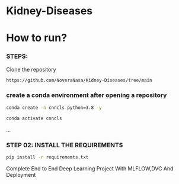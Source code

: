 # Kidney-Diseases



# How to run?
### STEPS:

Clone the repository

```bash
https://github.com/NoveraNasa/Kidney-Diseases/tree/main
````
### create a conda environment after opening a repository

```bash
conda create -n cnncls python=3.8 -y
```
 ```bash
conda activate cnncls
 ```
 ...
 ### STEP 02: INSTALL THE REQUIREMENTS
 ```bash
 pip install -r requirememts.txt
 ```
Complete End to End Deep Learning Project With MLFLOW,DVC And Deployment
